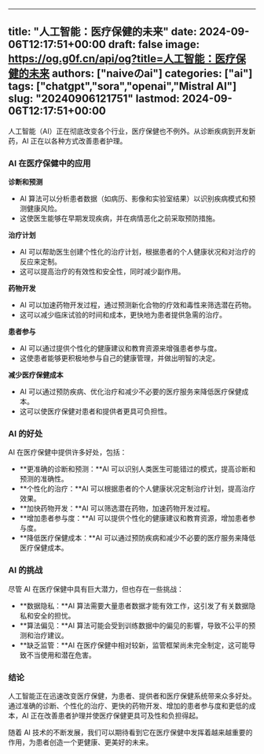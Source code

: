 
---
title: "人工智能：医疗保健的未来"
date: 2024-09-06T12:17:51+00:00
draft: false
image: https://og.g0f.cn/api/og?title=人工智能：医疗保健的未来
authors: ["naiveのai"]
categories: ["ai"]
tags: ["chatgpt","sora","openai","Mistral AI"]
slug: "20240906121751"
lastmod: 2024-09-06T12:17:51+00:00
---
人工智能（AI）正在彻底改变各个行业，医疗保健也不例外。从诊断疾病到开发新药，AI 正在以各种方式改善患者护理。

### AI 在医疗保健中的应用

**诊断和预测**

* AI 算法可以分析患者数据（如病历、影像和实验室结果）以识别疾病模式和预测健康风险。
* 这使医生能够在早期发现疾病，并在病情恶化之前采取预防措施。

**治疗计划**

* AI 可以帮助医生创建个性化的治疗计划，根据患者的个人健康状况和对治疗的反应来定制。
* 这可以提高治疗的有效性和安全性，同时减少副作用。

**药物开发**

* AI 可以加速药物开发过程，通过预测新化合物的疗效和毒性来筛选潜在药物。
* 这可以减少临床试验的时间和成本，更快地为患者提供急需的治疗。

**患者参与**

* AI 可以通过提供个性化的健康建议和教育资源来增强患者参与度。
* 这使患者能够更积极地参与自己的健康管理，并做出明智的决定。

**减少医疗保健成本**

* AI 可以通过预防疾病、优化治疗和减少不必要的医疗服务来降低医疗保健成本。
* 这可以使医疗保健对患者和提供者更具可负担性。

### AI 的好处

AI 在医疗保健中提供许多好处，包括：

* **更准确的诊断和预测：**AI 可以识别人类医生可能错过的模式，提高诊断和预测的准确性。
* **个性化的治疗：**AI 可以根据患者的个人健康状况定制治疗计划，提高治疗效果。
* **加快药物开发：**AI 可以筛选潜在药物，加速药物开发过程。
* **增加患者参与度：**AI 可以提供个性化的健康建议和教育资源，增加患者参与度。
* **降低医疗保健成本：**AI 可以通过预防疾病和减少不必要的医疗服务来降低医疗保健成本。

### AI 的挑战

尽管 AI 在医疗保健中具有巨大潜力，但也存在一些挑战：

* **数据隐私：**AI 算法需要大量患者数据才能有效工作，这引发了有关数据隐私和安全的担忧。
* **算法偏见：**AI 算法可能会受到训练数据中的偏见的影響，导致不公平的预测和治疗建议。
* **缺乏监管：**AI 在医疗保健中相对较新，监管框架尚未完全制定，这可能导致不当使用和潜在危害。

### 结论

人工智能正在迅速改变医疗保健，为患者、提供者和医疗保健系统带来众多好处。通过准确的诊断、个性化的治疗、更快的药物开发、增加的患者参与度和更低的成本，AI 正在改善患者护理并使医疗保健更具可及性和负担得起。

随着 AI 技术的不断发展，我们可以期待看到它在医疗保健中发挥着越来越重要的作用，为患者创造一个更健康、更美好的未来。